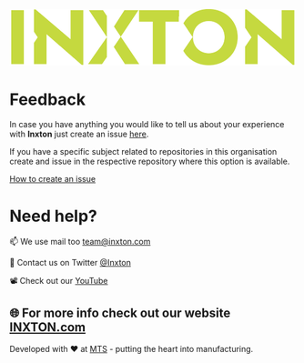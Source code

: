 ![inxton logo](https://github.com/Inxton/Inxton.Vortex.Framework/raw/master/assets/logo.png)
# Feedback 

In case you have anything you would like to tell us about your experience with **Inxton** just create an issue [here](https://github.com/Inxton/Feedback/issues/new/choose). 

If you have a specific subject related to repositories in this organisation create and issue in the respective repository where this option is available.

 [How to create an issue](https://help.github.com/en/github/managing-your-work-on-github/creating-an-issue)

# Need help?

📫  We use mail too team@inxton.com 

🐤  Contact us on Twitter [@Inxton](https://twitter.com/inxtonteam)

📽  Check out our [YouTube](https://www.youtube.com/channel/UCB3EcnWyLSsV5gqSt8PRDXA/featured)

🌐  For more info check out our website [INXTON.com](https://www.inxton.com/)
---
Developed with ♥ at [MTS](https://www.mts.sk/) - putting the heart into manufacturing.
